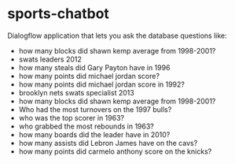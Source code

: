 # sports-chatbot
Dialogflow application that lets you ask the database questions like:

- how many blocks did shawn kemp average from 1998-2001?
- swats leaders 2012
- how many steals did Gary Payton have in 1996
- how many points did michael jordan score?
- how many points did michael jordan score in 1992?
- brooklyn nets swats specialist 2013
- how many blocks did shawn kemp average from 1998-2001?
- Who had the most turnovers on the 1997 bulls?
- who was the top scorer in 1963?
- who grabbed the most rebounds in 1963?
- how many boards did the leader have in 2010?
- how many assists did Lebron James have on the cavs?
- how many points did carmelo anthony score on the knicks?
